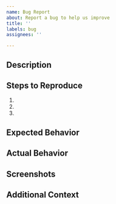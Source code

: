 ```yaml
---
name: Bug Report
about: Report a bug to help us improve
title: ''
labels: bug
assignees: ''

---
```


## Description

<!-- A clear and concise description of what the bug is. -->

## Steps to Reproduce

1. <!-- First Step -->
2. <!-- Second Step -->
3. <!-- and so on... -->

## Expected Behavior

<!-- What you expected to happen. -->

## Actual Behavior

<!-- What actually happened. -->

## Screenshots

<!-- If applicable, add screenshots to help explain your problem. -->

## Additional Context

<!-- Add any other context about the problem here. -->
